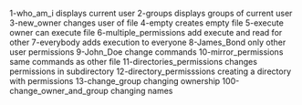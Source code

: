 1-who_am_i displays current user
2-groups displays groups of current user
3-new_owner changes user of file
4-empty creates empty file
5-execute owner can execute file
6-multiple_permissions add execute and read for other
7-everybody adds execution to everyone
8-James_Bond only other user permissions
9-John_Doe change commands
10-mirror_permissions same commands as other file
11-directories_permissions changes permissions in subdirectory
12-directory_permisssions creating a directory with permissions
13-change_group changing ownership
100-change_owner_and_group changing names
